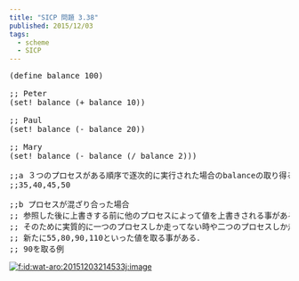 ```yaml
---
title: "SICP 問題 3.38"
published: 2015/12/03
tags:
  - scheme
  - SICP
---
```



<pre class="code lang-scheme" data-lang="scheme" data-unlink><span class="synSpecial">(</span><span class="synStatement">define</span> balance <span class="synConstant">100</span><span class="synSpecial">)</span>

<span class="synComment">;; Peter</span>
<span class="synSpecial">(</span><span class="synStatement">set!</span> balance <span class="synSpecial">(</span><span class="synIdentifier">+</span> balance <span class="synConstant">10</span><span class="synSpecial">))</span>

<span class="synComment">;; Paul</span>
<span class="synSpecial">(</span><span class="synStatement">set!</span> balance <span class="synSpecial">(</span><span class="synIdentifier">-</span> balance <span class="synConstant">20</span><span class="synSpecial">))</span>

<span class="synComment">;; Mary</span>
<span class="synSpecial">(</span><span class="synStatement">set!</span> balance <span class="synSpecial">(</span><span class="synIdentifier">-</span> balance <span class="synSpecial">(</span><span class="synIdentifier">/</span> balance <span class="synConstant">2</span><span class="synSpecial">)))</span>

<span class="synComment">;;a ３つのプロセスがある順序で逐次的に実行された場合のbalanceの取り得る値</span>
<span class="synComment">;;35,40,45,50</span>

<span class="synComment">;;b プロセスが混ざり合った場合</span>
<span class="synComment">;; 参照した後に上書きする前に他のプロセスによって値を上書きされる事がある．</span>
<span class="synComment">;; そのために実質的に一つのプロセスしか走ってない時や二つのプロセスしか走ってない場合が起き得る</span>
<span class="synComment">;; 新たに55,80,90,110といった値を取る事がある．</span>
<span class="synComment">;; 90を取る例</span>
</pre>


<p><span itemscope itemtype="http://schema.org/Photograph"><a href="http://f.hatena.ne.jp/wat-aro/20151203214533" class="hatena-fotolife" itemprop="url"><img src="http://cdn-ak.f.st-hatena.com/images/fotolife/w/wat-aro/20151203/20151203214533.jpg" alt="f:id:wat-aro:20151203214533j:image" title="f:id:wat-aro:20151203214533j:image" class="hatena-fotolife" itemprop="image"></a></span></p>

